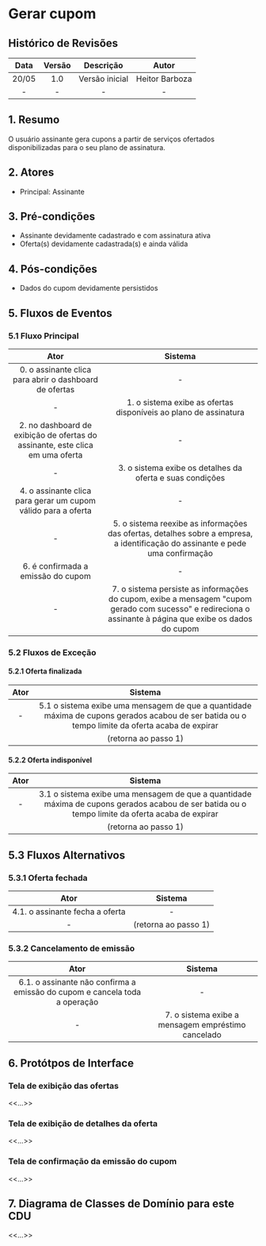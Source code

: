 # Gerar cupom

## Histórico de Revisões

| Data | Versão | Descrição | Autor |
| :--: | :----: | :-------: | :---: |
| 20/05 | 1.0 | Versão inicial | Heitor Barboza |
| - | - | - | - |

## 1. Resumo

O usuário assinante gera cupons a partir de serviços ofertados disponibilizadas para o seu plano de assinatura. 

## 2. Atores

- Principal: Assinante

## 3. Pré-condições

- Assinante devidamente cadastrado e com assinatura ativa
- Oferta(s) devidamente cadastrada(s) e ainda válida

## 4. Pós-condições

- Dados do cupom devidamente persistidos

## 5. Fluxos de Eventos

### 5.1 Fluxo Principal

| Ator | Sistema |
| :--: | :-----: |
| 0. o assinante clica para abrir o dashboard de ofertas | - |
| - | 1. o sistema exibe as ofertas disponíveis ao plano de assinatura |
| 2. no dashboard de exibição de ofertas do assinante, este clica em uma oferta | - |
| - | 3. o sistema exibe os detalhes da oferta e suas condições |
| 4. o assinante clica para gerar um cupom válido para a oferta | - |
| - | 5. o sistema reexibe as informações das ofertas, detalhes sobre a empresa, a identificação do assinante e pede uma confirmação |
| 6. é confirmada a emissão do cupom | - |
| - | 7. o sistema persiste as informações do cupom, exibe a mensagem "cupom gerado com sucesso" e redireciona o assinante à página que exibe os dados do cupom |

### 5.2 Fluxos de Exceção

#### 5.2.1 Oferta finalizada

| Ator | Sistema |
| :--: | :-----: |
| - | 5.1 o sistema exibe uma mensagem de que a quantidade máxima de cupons gerados acabou de ser batida ou o tempo limite da oferta acaba de expirar |
|| (retorna ao passo 1) |

#### 5.2.2 Oferta indisponível

| Ator | Sistema |
| :--: | :-----: |
| - | 3.1 o sistema exibe uma mensagem de que a quantidade máxima de cupons gerados acabou de ser batida ou o tempo limite da oferta acaba de expirar |
|| (retorna ao passo 1) |

## 5.3 Fluxos Alternativos

### 5.3.1 Oferta fechada

| Ator | Sistema |
| :--: | :-----: |
| 4.1. o assinante fecha a oferta | - |
| - | (retorna ao passo 1) ||

### 5.3.2 Cancelamento de emissão

| Ator | Sistema |
| :--: | :-----: |
| 6.1. o assinante não confirma a emissão do cupom e cancela toda a operação | - |
| - | 7. o sistema exibe a mensagem empréstimo cancelado |

## 6. Protótpos de Interface

### Tela de exibição das ofertas

<<...>>

### Tela de exibição de detalhes da oferta

<<...>>

### Tela de confirmação da emissão do cupom

<<...>>

## 7. Diagrama de Classes de Domínio para este CDU

<<...>>